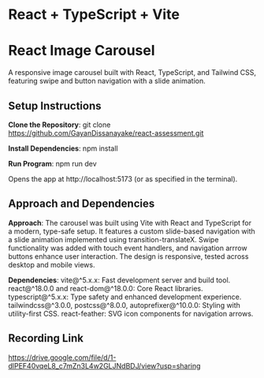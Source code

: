 # React + TypeScript + Vite

# React Image Carousel

A responsive image carousel built with React, TypeScript, and Tailwind CSS, featuring swipe and button navigation with a slide animation.

## Setup Instructions

**Clone the Repository**:
git clone https://github.com/GayanDissanayake/react-assessment.git

**Install Dependencies**:
npm install

**Run Program**:
npm run dev

Opens the app at http://localhost:5173 (or as specified in the terminal).

## Approach and Dependencies

**Approach**: The carousel was built using Vite with React and TypeScript for a modern, type-safe setup. It features a custom slide-based navigation with a slide animation implemented using transition-translateX. Swipe functionality was added with touch event handlers, and navigation arrrow buttons enhance user interaction. The design is responsive, tested across desktop and mobile views.

**Dependencies**:
vite@^5.x.x: Fast development server and build tool.
react@^18.0.0 and react-dom@^18.0.0: Core React libraries.
typescript@^5.x.x: Type safety and enhanced development experience.
tailwindcss@^3.0.0, postcss@^8.0.0, autoprefixer@^10.0.0: Styling with utility-first CSS.
react-feather: SVG icon components for navigation arrows.

## Recording Link

https://drive.google.com/file/d/1-dlPEF40vqeL8_c7mZn3L4w2GLJNdBDJ/view?usp=sharing
